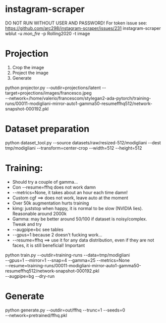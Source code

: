 # instagram-scraper
DO NOT RUN WITHOUT USER AND PASSWORD!
For token issue see: https://github.com/arc298/instagram-scraper/issues/231
instagram-scraper wblut -u _mon_fre_ -p Rolling2020 -t image

# Projection

1. Crop the image
2. Project the image
3. Generate

python projector.py --outdir=projections/latent --target=projections/images/francesco.jpeg \
    --network=/home/valerio/francescom/stylegan2-ada-pytorch/training-runs/00011-modigliani-mirror-auto1-gamma50-resumeffhq512/network-snapshot-000192.pkl

# Dataset preparation
python dataset_tool.py --source datasets/raw/resized-512/modigliani --dest tmp/modigliani --transform=center-crop --width=512 --height=512

# Training: 
- Should try a couple of gamma...
- Con --resume=ffhq does not work damn
- --metrics=None, it takes about an hour each time damn!
- Custom cgf ==> does not work, leave auto at the moment
- Over 50k augmentation hurts training
- kimg: juststop when happy, it is normal to be slow (NVIDIA lies). Reasonable around 2000k
- Gamma: may be better around 50/100 if dataset is noisy/complex. Tweak and try
- --augpipe=bc see tables
- --gpus=1 because 2 doesn't fucking work...
- --resume=ffhq ==> use it for any data distribution, even if they are not faces, it is still beneficial! Important

python train.py --outdir=training-runs --data=tmp/modigliani \
--gpus=1 --mirror=1 --snap=4 --gamma=25 --metrics=None \
--resume=training-runs/00011-modigliani-mirror-auto1-gamma50-resumeffhq512/network-snapshot-000192.pkl \
--augpipe=bg --dry-run

# Generate
python generate.py --outdir=out/ffhq --trunc=1 --seeds=0\
    --network=pretrained/ffhq.pkl
